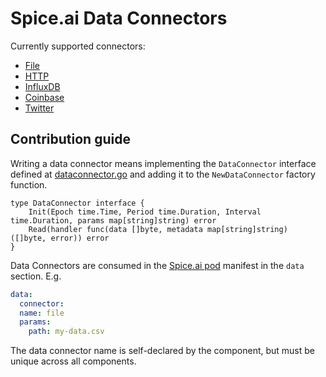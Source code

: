 # Spice.ai Data Connectors

Currently supported connectors:

- [File](file/file.go)
- [HTTP](http/http.go)
- [InfluxDB](influxdb/influxdb.go)
- [Coinbase](coinbase/README.md)
- [Twitter](twitter/twitter.go)

## Contribution guide

Writing a data connector means implementing the `DataConnector` interface defined at [dataconnector.go](dataconnector.go) and adding it to the `NewDataConnector` factory function.

```golang
type DataConnector interface {
    Init(Epoch time.Time, Period time.Duration, Interval time.Duration, params map[string]string) error
    Read(handler func(data []byte, metadata map[string]string) ([]byte, error)) error
}
```

Data Connectors are consumed in the [Spice.ai pod](https://docs.spiceai.org/concepts/#pod) manifest in the `data` section. E.g.

```yaml
data:
  connector:
  name: file
  params:
    path: my-data.csv
```

The data connector name is self-declared by the component, but must be unique across all components.
